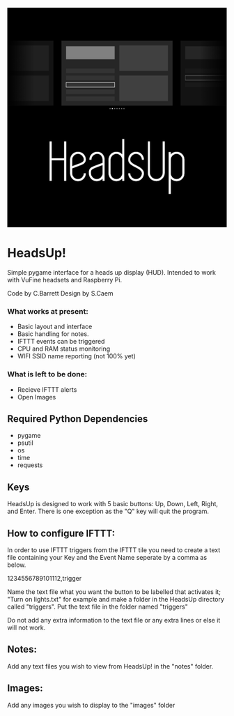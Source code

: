 ![Logo](https://raw.githubusercontent.com/directive0/HeadsUp/master/assets/logo.png?raw=true "Logo")

# HeadsUp!

Simple pygame interface for a heads up display (HUD). Intended to work with VuFine headsets and Raspberry Pi. 

Code by C.Barrett
Design by S.Caem

### What works at present:

- Basic layout and interface
- Basic handling for notes.
- IFTTT events can be triggered
- CPU and RAM status monitoring
- WIFI SSID name reporting (not 100% yet)


### What is left to be done:
- Recieve IFTTT alerts
- Open Images


## Required Python Dependencies

- pygame
- psutil
- os
- time
- requests




## Keys

HeadsUp is designed to work with 5 basic buttons: Up, Down, Left, Right, and Enter. There is one exception as the "Q" key will quit the program.



## How to configure IFTTT:

In order to use IFTTT triggers from the IFTTT tile you need to create a text file containing your Key and the Event Name seperate by a comma as below.

1234556789101112,trigger

Name the text file what you want the button to be labelled that activates it; "Turn on lights.txt" for example and make a folder in the HeadsUp directory called "triggers". Put the text file in the folder named "triggers"

Do not add any extra information to the text file or any extra lines or else it will not work.


## Notes:

Add any text files you wish to view from HeadsUp! in the "notes" folder.

## Images:

Add any images you wish to display to the "images" folder
